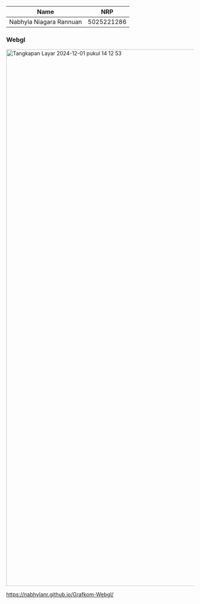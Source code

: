 | Name           | NRP        | 
| ---            | ---        | 
| Nabhyla Niagara Rannuan | 5025221286 | 

### Webgl
<img width="1440" alt="Tangkapan Layar 2024-12-01 pukul 14 12 53" src="https://github.com/user-attachments/assets/ecf99012-1ab7-4d44-bf8b-c1404896d290">

https://nabhylanr.github.io/Grafkom-Webgl/
